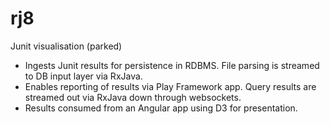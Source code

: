# rj8
Junit visualisation (parked) 

- Ingests Junit results for persistence in RDBMS. File parsing is streamed to DB input layer via RxJava. 
- Enables reporting of results via Play Framework app. Query results are streamed out via RxJava down through websockets. 
- Results consumed from an Angular app using D3 for presentation. 
